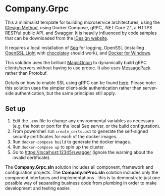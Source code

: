# Company.Grpc

This a minimalist template for building microservice architectures, using the [IDesign Method](http://www.idesign.net/), using Docker Compose, gRPC, .NET Core 2.1, a HTTPS RESTful public API, and Swagger. It is heavily influenced by code samples that can be downloaded from the [IDesign website](http://www.idesign.net/Downloads).

It requires a local installation of [Seq](https://getseq.net/) for logging, OpenSSL (installing [OpenSSL.Light](https://chocolatey.org/packages/OpenSSL.Light) with [chocolatey](https://chocolatey.org/) should work), and [Docker for Windows](https://www.docker.com/docker-windows).

This solution uses the brilliant [MagicOnion](https://github.com/neuecc/MagicOnion) to dynamically build gRPC clients/servers without having to use protoc. It also uses [MessagePack](https://github.com/neuecc/MessagePack-CSharp) rather than Protobuf.

Details on how to enable SSL using gRPC can be found [here](https://stackoverflow.com/questions/37714558/how-to-enable-server-side-ssl-for-grpc). Please note: this solution uses the simpler client-side authentication rather than server-side authentication, but the same principles still apply.

## Set up

1. Edit the `.env` file to change any environmental variables as necessary (e.g. the host or port for the local Seq server, or the build configuration).
1. From powershell run `create_certs.ps1` to generate the self-signed security certificates for each of the docker images.
1. Run `docker-compose build` to generate the docker images.
1. Run `docker-compose up` to spin up the cluster.
1. Go to [https://localhost:12345/swagger](https://localhost:12345/swagger) (ignore the warning about the invalid certificate).

The **Company.Grpc.sln** solution includes all component, framework and configuration projects. The **Company.InProc.sln** solution includes only the component interfaces and implementations - this is to demonstrate just one possible way of separating business code from plumbing in order to make development and testing easier.
